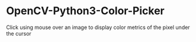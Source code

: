 # OpenCV-Python3-Color-Picker
Click using mouse over an image to display color metrics of the pixel under the cursor
